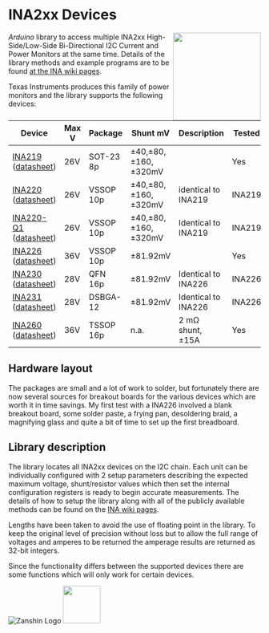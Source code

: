 # INA2xx Devices
<img src="https://github.com/SV-Zanshin/INA226/blob/master/Images/INA226.jpg" width="175" align="right"/>_Arduino_ library to access multiple INA2xx High-Side/Low-Side Bi-Directional I2C Current and Power Monitors at the same time.  Details of the library methods and example programs are to be found [at the INA wiki pages](https://github.com/SV-Zanshin/INA/wiki).

Texas Instruments produces this family of power monitors and the library supports the following devices:

| Device                                      | Max V | Package   | Shunt mV | Description | Tested |
| ------------------------------------------- | ------| --------- | -------- |------------ | ------ |
| [INA219](http://www.ti.com/product/INA219) ([datasheet](http://www.ti.com/lit/ds/symlink/ina219.pdf))  | 26V   | SOT-23 8p | ±40,±80,±160,±320mV |            | Yes |
| [INA220](http://www.ti.com/product/INA220) ([datasheet](http://www.ti.com/lit/ds/symlink/ina220.pdf)) | 26V   | VSSOP 10p | ±40,±80,±160,±320mV | identical to INA219  | INA219 |
| [INA220-Q1](http://www.ti.com/product/INA220-Q1) ([datasheet](http://www.ti.com/lit/ds/symlink/ina220-Q1.pdf)) | 26V   | VSSOP 10p | ±40,±80,±160,±320mV | Identical to INA219 | INA219 |
| [INA226](http://www.ti.com/product/INA226) ([datasheet](http://www.ti.com/lit/ds/symlink/ina226.pdf)) | 36V | VSSOP 10p | ±81.92mV |            | Yes |
| [INA230](http://www.ti.com/product/INA230) ([datasheet](http://www.ti.com/lit/ds/symlink/ina230.pdf)) | 28V | QFN 16p | ±81.92mV | Identical to INA226 | INA226 |
| [INA231](http://www.ti.com/product/INA231) ([datasheet](http://www.ti.com/lit/ds/symlink/ina231.pdf)) | 28V | DSBGA-12 | ±81.92mV | Identical to INA226 | INA226 |
| [INA260](http://www.ti.com/product/INA260) ([datasheet](http://www.ti.com/lit/ds/symlink/ina260.pdf)) | 36V | TSSOP 16p | n.a. | 2 mΩ shunt, ±15A             | Yes |

## Hardware layout
The packages are small and a lot of work to solder, but fortunately there are now several sources for breakout boards for the various devices which are worth it in time savings. My first test with a INA226 involved a blank breakout board, some solder paste, a frying pan, desoldering braid, a magnifying glass and quite a bit of time to set up the first breadboard.
## Library description
The library locates all INA2xx devices on the I2C chain. Each unit can be individually configured with 2 setup parameters describing the expected maximum voltage, shunt/resistor values which then set the internal configuration registers is ready to begin accurate measurements.  The details of how to setup the library along with all of the publicly available methods can be found on the [INA wiki pages](https://github.com/SV-Zanshin/INA/wiki).

Lengths have been taken to avoid the use of floating point in the library. To keep the original level of precision without loss but to allow the full range of voltages and amperes to be returned the amperage results are returned as 32-bit integers.

Since the functionality differs between the supported devices there are some functions which will only work for certain devices.

![Zanshin Logo](https://www.sv-zanshin.com/r/images/site/gif/zanshinkanjitiny.gif) <img src="https://www.sv-zanshin.com/r/images/site/gif/zanshintext.gif" width="75"/>
